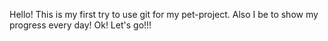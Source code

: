 Hello! This is my first try to use git for my pet-project. 
Also I be to show my progress every day!
Ok! Let's go!!!
